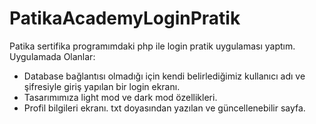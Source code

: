 # PatikaAcademyLoginPratik
Patika sertifika programımdaki php ile login pratik uygulaması yaptım.
Uygulamada Olanlar:
* Database bağlantısı olmadığı için kendi belirlediğimiz kullanıcı adı ve şifresiyle giriş yapılan bir login ekranı.
* Tasarımımıza light mod ve dark mod özellikleri.
* Profil bilgileri ekranı. txt doyasından yazılan ve güncellenebilir sayfa.
